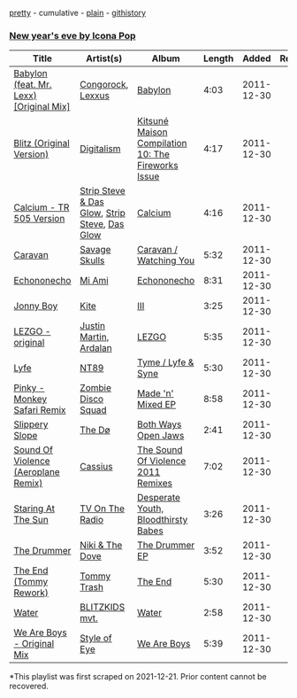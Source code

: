 [pretty](/playlists/pretty/3ukqAcaahACMyRzpkwHXew.md) - cumulative - [plain](/playlists/plain/3ukqAcaahACMyRzpkwHXew) - [githistory](https://github.githistory.xyz/mackorone/spotify-playlist-archive/blob/main/playlists/plain/3ukqAcaahACMyRzpkwHXew)

### [New year's eve by Icona Pop](https://open.spotify.com/playlist/7slMxVjAJmnLU1zLsubwJy)

> 

| Title | Artist(s) | Album | Length | Added | Removed |
|---|---|---|---|---|---|
| [Babylon \(feat\. Mr\. Lexx\) \[Original Mix\]](https://open.spotify.com/track/23FbLqBWLYtOPOnPyzvFkV) | [Congorock](https://open.spotify.com/artist/683obsKtbyVNhitubjOZhi), [Lexxus](https://open.spotify.com/artist/6LCFuJlEO46XKJlT3ZguIa) | [Babylon](https://open.spotify.com/album/2CiJRwY2gcB06NkKDLCypv) | 4:03 | 2011-12-30 |  |
| [Blitz \(Original Version\)](https://open.spotify.com/track/14Ajf8Z3GTW5tYH5vSmqdn) | [Digitalism](https://open.spotify.com/artist/2fBURuq7FrlH6z5F92mpOl) | [Kitsuné Maison Compilation 10: The Fireworks Issue](https://open.spotify.com/album/52wXLwg5deZ9txzo0r0z45) | 4:17 | 2011-12-30 |  |
| [Calcium \- TR 505 Version](https://open.spotify.com/track/0oCHfVzp88jM0arCXuOT5U) | [Strip Steve & Das Glow](https://open.spotify.com/artist/3VtCirkS34eL8Zaq2VyDYD), [Strip Steve](https://open.spotify.com/artist/1YKFD3qeH0TeGJcvVRDSJT), [Das Glow](https://open.spotify.com/artist/1R9rea1GnPSUtmjlu1RZHt) | [Calcium](https://open.spotify.com/album/7jzy2VTYkWtOWq3BPbC9mX) | 4:16 | 2011-12-30 |  |
| [Caravan](https://open.spotify.com/track/1K5DYHhSBITWUU8MRmrcTN) | [Savage Skulls](https://open.spotify.com/artist/7xlK7aPJVv1bFCMzgNJg2S) | [Caravan / Watching You](https://open.spotify.com/album/28RtcHo6FNybeRqioZOkfI) | 5:32 | 2011-12-30 |  |
| [Echononecho](https://open.spotify.com/track/7zetEJvTZuKvaC2mz52DLN) | [Mi Ami](https://open.spotify.com/artist/0ESDdrwfAvy5AfTSTksBEH) | [Echononecho](https://open.spotify.com/album/63lv2c0NpkFiPt9WjhZyZE) | 8:31 | 2011-12-30 |  |
| [Jonny Boy](https://open.spotify.com/track/1BxPyDhI6QKq6qcr2MBwhu) | [Kite](https://open.spotify.com/artist/0nhhoDCycjsJVHS8sk4vzW) | [III](https://open.spotify.com/album/4Ye7QdnlUfCx9F7DM3JT24) | 3:25 | 2011-12-30 |  |
| [LEZGO \- original](https://open.spotify.com/track/73Sex9eTfZ78gz6O2SVugh) | [Justin Martin](https://open.spotify.com/artist/4FN8WHqUbwkd97WEjoCu7B), [Ardalan](https://open.spotify.com/artist/21j2G9IPn9QLHII7faCOsw) | [LEZGO](https://open.spotify.com/album/3nkWksOsPaQBZLEjtds1v2) | 5:35 | 2011-12-30 |  |
| [Lyfe](https://open.spotify.com/track/3FseVmQ8mZgYun8JUPhKb5) | [NT89](https://open.spotify.com/artist/7rGueFaPcsm0FFAt9J7WYJ) | [Tyme / Lyfe & Syne](https://open.spotify.com/album/36BIOWf3rT8tCdclDb6GC7) | 5:30 | 2011-12-30 |  |
| [Pinky \- Monkey Safari Remix](https://open.spotify.com/track/6fHx3cPXMCTAt4CtR03V5A) | [Zombie Disco Squad](https://open.spotify.com/artist/3dHW5v3wOdq67nyjMT9TCN) | [Made 'n' Mixed EP](https://open.spotify.com/album/6bdZvcBCr1vb4OWG6ypvTY) | 8:58 | 2011-12-30 |  |
| [Slippery Slope](https://open.spotify.com/track/0XFx1csLx2KlGp9No1iCfc) | [The Dø](https://open.spotify.com/artist/2mcNCn1qbZUQ3J9KHapUxj) | [Both Ways Open Jaws](https://open.spotify.com/album/7CDvibYA9VE63MYupv4lMi) | 2:41 | 2011-12-30 |  |
| [Sound Of Violence \(Aeroplane Remix\)](https://open.spotify.com/track/15l8jWsRuvTEOSGJ1PZsQ4) | [Cassius](https://open.spotify.com/artist/4sf3QZW8a3xZ14IGsOAzoy) | [The Sound Of Violence 2011 Remixes](https://open.spotify.com/album/4hF02NXCevEe3W3Wb77Txm) | 7:02 | 2011-12-30 |  |
| [Staring At The Sun](https://open.spotify.com/track/0X4mNdzsin7NMm72b6ND1I) | [TV On The Radio](https://open.spotify.com/artist/3HJIB8sYPyxrFGuwvKXSLR) | [Desperate Youth, Bloodthirsty Babes](https://open.spotify.com/album/76XQSGpf3sPBgnAX0iVEr1) | 3:26 | 2011-12-30 |  |
| [The Drummer](https://open.spotify.com/track/0Sq40SxCrgsTg2kvmG7xbe) | [Niki & The Dove](https://open.spotify.com/artist/4hiLNlqr4vQdiuo1aQKSXS) | [The Drummer EP](https://open.spotify.com/album/2NYJNvqJ0OFFM1ByCndEfA) | 3:52 | 2011-12-30 |  |
| [The End \(Tommy Rework\)](https://open.spotify.com/track/0DV2c6VIrGQqcQd3vfXUSq) | [Tommy Trash](https://open.spotify.com/artist/1tBU8jUEdVR3mqSsAqEGfD) | [The End](https://open.spotify.com/album/75sjZfqAsLO1C70V4vEuAd) | 5:30 | 2011-12-30 |  |
| [Water](https://open.spotify.com/track/1XwznTIw8y5Dr3KxTjNBRb) | [BLITZKIDS mvt.](https://open.spotify.com/artist/5iS6BAmqf7kGxcdyhxNAa5) | [Water](https://open.spotify.com/album/7AeBnuDLPRI1vHsPyoT3dI) | 2:58 | 2011-12-30 |  |
| [We Are Boys \- Original Mix](https://open.spotify.com/track/0MS5nOlDiLfp5oZNt25dLt) | [Style of Eye](https://open.spotify.com/artist/5jXlKEXCqcJ7eHKJrFCFl9) | [We Are Boys](https://open.spotify.com/album/606FvVqRzDqHjpE0nl37rb) | 5:39 | 2011-12-30 |  |

\*This playlist was first scraped on 2021-12-21. Prior content cannot be recovered.